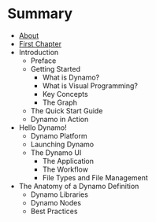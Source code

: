 # Summary

* [About](README.md)
* [First Chapter](chapter1.md)
* Introduction
   * Preface
   * Getting Started
       * What is Dynamo?
       * What is Visual Programming?
       * Key Concepts
       * The Graph
   * The Quick Start Guide
   * Dynamo in Action
* Hello Dynamo!
   * Dynamo Platform
   * Launching Dynamo
   * The Dynamo UI
       * The Application
       * The Workflow
       * File Types and File Management
* The Anatomy of a Dynamo Definition
   * Dynamo Libraries
   * Dynamo Nodes
   * Best Practices

